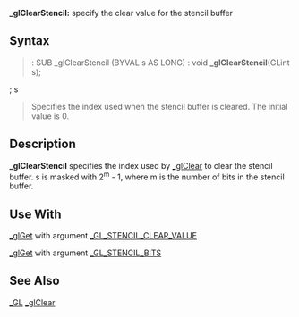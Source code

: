 **_glClearStencil:** specify the clear value for the stencil buffer


## Syntax


> :  SUB _glClearStencil (BYVAL s AS LONG)
> :  void **_glClearStencil**(GLint s);


; s
>  Specifies the index used when the stencil buffer is cleared. The initial value is 0.


## Description


**_glClearStencil** specifies the index used by [_glClear](_glClear) to clear the stencil buffer. s is masked with 2<sup>m</sup> - 1, where m is the number of bits in the stencil buffer.


## Use With


[_glGet](_glGet) with argument [_GL_STENCIL_CLEAR_VALUE](_GL_STENCIL_CLEAR_VALUE)

[_glGet](_glGet) with argument [_GL_STENCIL_BITS](_GL_STENCIL_BITS)


## See Also


[_GL](_GL)
[_glClear](_glClear)





